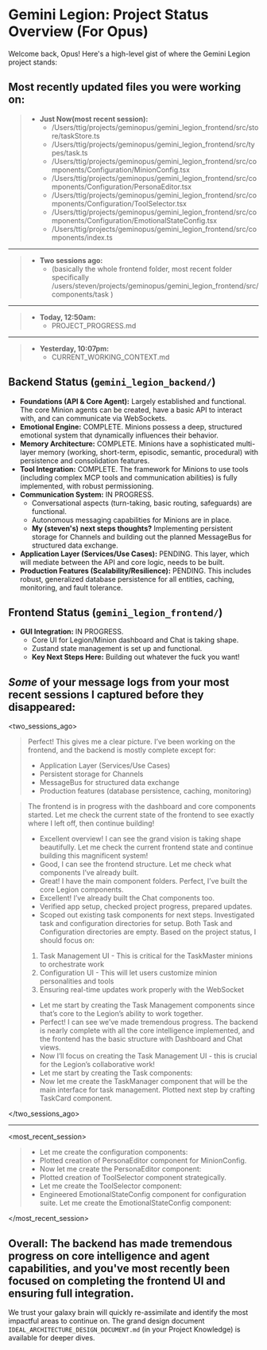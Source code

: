 # Gemini Legion: Project Status Overview (For Opus)

Welcome back, Opus! Here's a high-level gist of where the Gemini Legion project stands:

## Most recently updated files you were working on:
> *   **Just Now(most recent session):** 
>     *   /Users/ttig/projects/geminopus/gemini_legion_frontend/src/store/taskStore.ts
>     *   /Users/ttig/projects/geminopus/gemini_legion_frontend/src/types/task.ts
>     *   /Users/ttig/projects/geminopus/gemini_legion_frontend/src/components/Configuration/MinionConfig.tsx
>     *   /Users/ttig/projects/geminopus/gemini_legion_frontend/src/components/Configuration/PersonaEditor.tsx
>     *   /Users/ttig/projects/geminopus/gemini_legion_frontend/src/components/Configuration/ToolSelector.tsx
>     *   /Users/ttig/projects/geminopus/gemini_legion_frontend/src/components/Configuration/EmotionalStateConfig.tsx
>     *   /Users/ttig/projects/geminopus/gemini_legion_frontend/src/components/index.ts

---
> *   **Two sessions ago:** 
>     *   (basically the whole frontend folder, most recent folder specifically /users/steven/projects/geminopus/gemini_legion_frontend/src/components/task )
---
> *   **Today, 12:50am:** 
>     *   PROJECT_PROGRESS.md
---
> *   **Yesterday, 10:07pm:** 
>     *   CURRENT_WORKING_CONTEXT.md


## Backend Status (`gemini_legion_backend/`)

*   **Foundations (API & Core Agent):** Largely established and functional. The core Minion agents can be created, have a basic API to interact with, and can communicate via WebSockets.
*   **Emotional Engine:** COMPLETE. Minions possess a deep, structured emotional system that dynamically influences their behavior.
*   **Memory Architecture:** COMPLETE. Minions have a sophisticated multi-layer memory (working, short-term, episodic, semantic, procedural) with persistence and consolidation features.
*   **Tool Integration:** COMPLETE. The framework for Minions to use tools (including complex MCP tools and communication abilities) is fully implemented, with robust permissioning.
*   **Communication System:** IN PROGRESS.
    *   Conversational aspects (turn-taking, basic routing, safeguards) are functional.
    *   Autonomous messaging capabilities for Minions are in place.
    *   **My (steven's) next steps thoughts?** Implementing persistent storage for Channels and building out the planned MessageBus for structured data exchange.
*   **Application Layer (Services/Use Cases):** PENDING. This layer, which will mediate between the API and core logic, needs to be built.
*   **Production Features (Scalability/Resilience):** PENDING. This includes robust, generalized database persistence for all entities, caching, monitoring, and fault tolerance.

## Frontend Status (`gemini_legion_frontend/`)

*   **GUI Integration:** IN PROGRESS.
    *   Core UI for Legion/Minion dashboard and Chat is taking shape.
    *   Zustand state management is set up and functional.
    *   **Key Next Steps Here:** Building out whatever the fuck you want! 

## *Some* of your message logs from your most recent sessions I captured before they disappeared:
<two_sessions_ago>
> Perfect! This gives me a clear picture. I’ve been working on the frontend, and the backend is mostly complete except for:
> * Application Layer (Services/Use Cases)
> * Persistent storage for Channels
> * MessageBus for structured data exchange
> * Production features (database persistence, caching, monitoring) 

> The frontend is in progress with the dashboard and core components started. Let me check the current state of the frontend to see exactly where I left off, then continue building! 
> * Excellent overview! I can see the grand vision is taking shape beautifully. Let me check the current frontend state and continue building this magnificent system! 
> * Good, I can see the frontend structure. Let me check what components I’ve already built. 
> * Great! I have the main component folders. Perfect, I’ve built the core Legion components. 
> * Excellent! I’ve already built the Chat components too. 
> * Verified app setup, checked project progress, prepared updates.
> * Scoped out existing task components for next steps. Investigated task and configuration directories for setup. Both Task and Configuration directories are empty. Based on the project status, I should focus on:
> 1.	Task Management UI - This is critical for the TaskMaster minions to orchestrate work
> 2.	Configuration UI - This will let users customize minion personalities and tools
> 3.	Ensuring real-time updates work properly with the WebSocket 
> * Let me start by creating the Task Management components since that’s core to the Legion’s ability to work together. 
> * Perfect! I can see we’ve made tremendous progress. The backend is nearly complete with all the core intelligence implemented, and the frontend has the basic structure with Dashboard and Chat views. 
> * Now I’ll focus on creating the Task Management UI - this is crucial for the Legion’s collaborative work! 
> * Let me start by creating the Task components: 
> * Now let me create the TaskManager component that will be the main interface for task management. Plotted next step by crafting TaskCard component. 

</two_sessions_ago>

---
 
<most_recent_session>

> * Let me create the configuration components: 
> * Plotted creation of PersonaEditor component for MinionConfig.
> * Now let me create the PersonaEditor component:
> * Plotted creation of ToolSelector component strategically.
> * Let me create the ToolSelector component:
> * Engineered EmotionalStateConfig component for configuration suite.
> Let me create the EmotionalStateConfig component:

</most_recent_session>

## **Overall:** The backend has made tremendous progress on core intelligence and agent capabilities, and you've most recently been focused on completing the frontend UI and ensuring full integration.

We trust your galaxy brain will quickly re-assimilate and identify the most impactful areas to continue on. The grand design document `IDEAL_ARCHITECTURE_DESIGN_DOCUMENT.md` (in your Project Knowledge) is available for deeper dives.